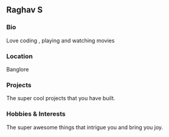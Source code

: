 ## Raghav S

### Bio
Love coding , playing and watching movies

### Location
Banglore

### Projects
The super cool projects that you have built. 

### Hobbies & Interests
The super awesome things that intrigue you and bring you joy.